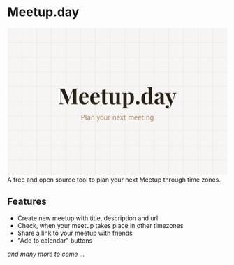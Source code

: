 # Meetup.day

![thumbnail](./public/assets/default.jpg)
A free and open source tool to plan your next Meetup through time zones.

## Features

- Create new meetup with title, description and url
- Check, when your meetup takes place in other timezones
- Share a link to your meetup with friends
- "Add to calendar" buttons

_and many more to come ..._
